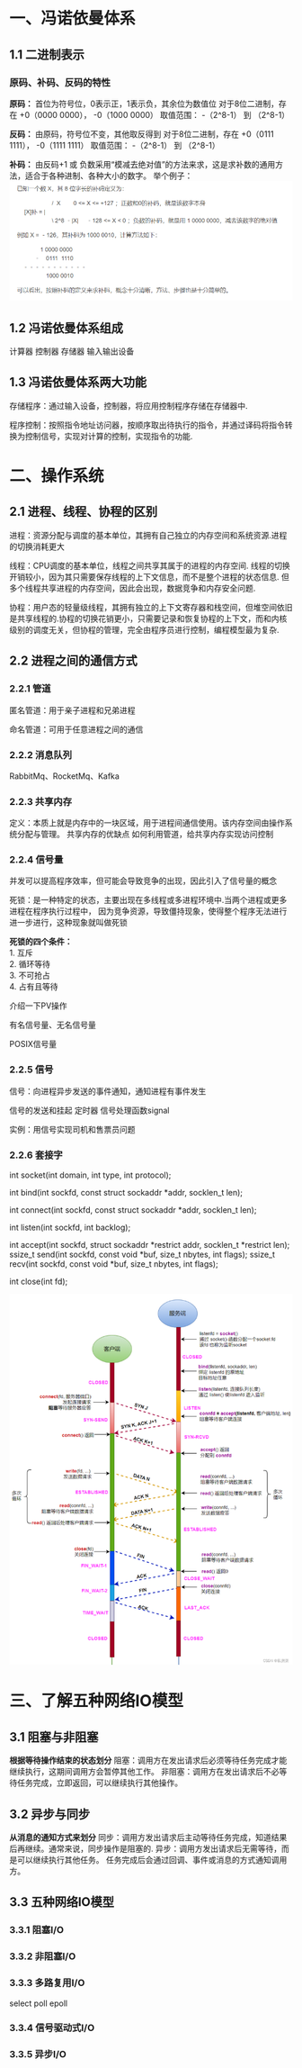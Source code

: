 # 一、冯诺依曼体系
## 1.1 二进制表示
### 原码、补码、反码的特性
**原码：** 
首位为符号位，0表示正，1表示负，其余位为数值位
对于8位二进制，存在 +0（0000 0000）， -0（1000 0000）
取值范围： -（2^8-1） 到  （2^8-1） 

**反码：**
由原码，符号位不变，其他取反得到
对于8位二进制，存在 +0（0111 1111）， -0（1111 1111）
取值范围： -（2^8-1） 到  （2^8-1） 

**补码：**
由反码+1   或   负数采用“模减去绝对值”的方法来求，这是求补数的通用方法，适合于各种进制、各种大小的数字。
举个例子：
![alt text](images/image.png)

## 1.2 冯诺依曼体系组成
计算器 控制器 存储器 输入输出设备

## 1.3 冯诺依曼体系两大功能
存储程序：通过输入设备，控制器，将应用控制程序存储在存储器中.

程序控制：按照指令地址访问器，按顺序取出待执行的指令，并通过译码将指令转换为控制信号，实现对计算的控制，实现指令的功能.


# 二、操作系统
## 2.1 进程、线程、协程的区别
进程：资源分配与调度的基本单位，其拥有自己独立的内存空间和系统资源.进程的切换消耗更大

线程：CPU调度的基本单位，线程之间共享其属于的进程的内存空间. 线程的切换开销较小，因为其只需要保存线程的上下文信息，而不是整个进程的状态信息. 但多个线程共享进程的内存空间，因此会出现，数据竞争和内存安全问题.

协程：用户态的轻量级线程，其拥有独立的上下文寄存器和栈空间，但堆空间依旧是共享线程的.协程的切换花销更小，只需要记录和恢复协程的上下文，而和内核级别的调度无关，但协程的管理，完全由程序员进行控制，编程模型最为复杂.

## 2.2 进程之间的通信方式
### 2.2.1 管道
匿名管道：用于亲子进程和兄弟进程

命名管道：可用于任意进程之间的通信

### 2.2.2 消息队列
RabbitMq、RocketMq、Kafka 

### 2.2.3 共享内存
定义：本质上就是内存中的一块区域，用于进程间通信使用。该内存空间由操作系统分配与管理。
共享内存的优缺点
如何利用管道，给共享内存实现访问控制

### 2.2.4 信号量
并发可以提高程序效率，但可能会导致竞争的出现，因此引入了信号量的概念

死锁：是一种特定的状态，主要出现在多线程或多进程环境中.当两个进程或更多进程在程序执行过程中，
因为竞争资源，导致僵持现象，使得整个程序无法进行进一步进行，这种现象就叫做死锁

**死锁的四个条件：**
<br> 1. 互斥
<br> 2. 循环等待
<br> 3. 不可抢占
<br> 4. 占有且等待

介绍一下PV操作

有名信号量、无名信号量

POSIX信号量
### 2.2.5 信号
信号：向进程异步发送的事件通知，通知进程有事件发生

信号的发送和挂起
定时器
信号处理函数signal

实例：用信号实现司机和售票员问题
### 2.2.6 套接字
int socket(int domain, int type, int protocol);

int bind(int sockfd, const struct sockaddr *addr, socklen_t len);

int connect(int sockfd, const struct sockaddr *addr, socklen_t len);

int listen(int sockfd, int backlog);

int accept(int sockfd, struct sockaddr *restrict addr, socklen_t *restrict len);
ssize_t send(int sockfd, const void *buf, size_t nbytes, int flags);
ssize_t recv(int sockfd, const void *buf, size_t nbytes, int flags);

int close(int fd);

![alt text](images/image-1.png)

# 三、了解五种网络IO模型
## 3.1 阻塞与非阻塞
**根据等待操作结束的状态划分**
阻塞：调用方在发出请求后必须等待任务完成才能继续执行，这期间调用方会暂停其他工作。
非阻塞：调用方在发出请求后不必等待任务完成，立即返回，可以继续执行其他操作。

## 3.2 异步与同步
**从消息的通知方式来划分**
同步：调用方发出请求后主动等待任务完成，知道结果后再继续。通常来说，同步操作是阻塞的.
异步：调用方发出请求后无需等待，而是可以继续执行其他任务。
任务完成后会通过回调、事件或消息的方式通知调用方。

## 3.3 五种网络IO模型
### 3.3.1 阻塞I/O

### 3.3.2 非阻塞I/O

### 3.3.3 多路复用I/O
select
poll
epoll
### 3.3.4 信号驱动式I/O

### 3.3.5 异步I/O


